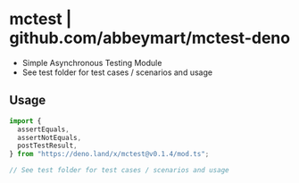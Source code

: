 # mctest | github.com/abbeymart/mctest-deno

- Simple Asynchronous Testing Module
- See test folder for test cases / scenarios and usage

## Usage

```ts
import {
  assertEquals,
  assertNotEquals,
  postTestResult,
} from "https://deno.land/x/mctest@v0.1.4/mod.ts";

// See test folder for test cases / scenarios and usage
```
